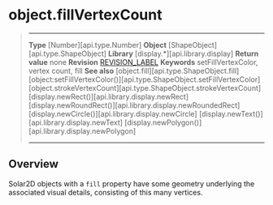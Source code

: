 # object.fillVertexCount

> --------------------- ------------------------------------------------------------------------------------------
> __Type__              [Number][api.type.Number]
> __Object__            [ShapeObject][api.type.ShapeObject]
> __Library__           [display.*][api.library.display]
> __Return value__      none
> __Revision__          [REVISION_LABEL](REVISION_URL)
> __Keywords__          setFillVertexColor, vertex count, fill
> __See also__         [object.fill][api.type.ShapeObject.fill]
                                  [object:setFillVertexColor()][api.type.ShapeObject.setFillVertexColor]
>                                [object.strokeVertexCount][api.type.ShapeObject.strokeVertexCount]
>								[display.newRect()][api.library.display.newRect]
>								[display.newRoundRect()][api.library.display.newRoundedRect]
>								[display.newCircle()][api.library.display.newCircle]
>								[display.newText()][api.library.display.newText]
>								[display.newPolygon()][api.library.display.newPolygon]
> --------------------- ------------------------------------------------------------------------------------------


## Overview

Solar2D objects with a `fill` property have some geometry underlying the associated visual details, consisting of this many vertices.
